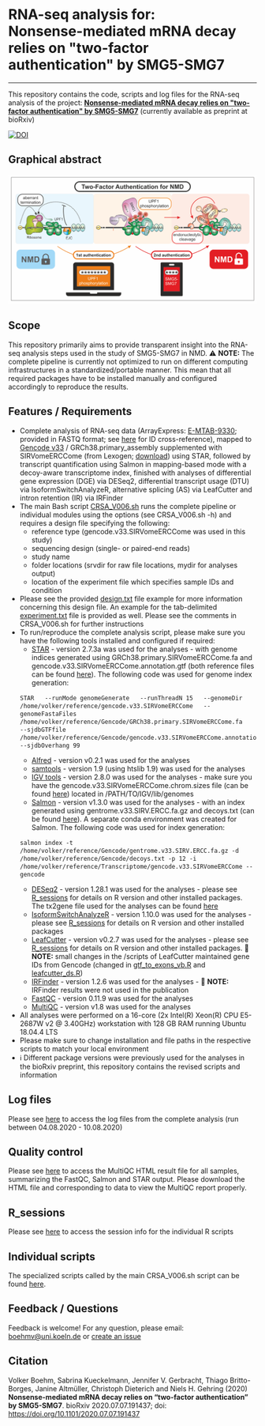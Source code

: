 # RNA-seq analysis for: <br/> Nonsense-mediated mRNA decay relies on "two-factor authentication" by SMG5-SMG7
___
This repository contains the code, scripts and log files for the RNA-seq analysis of the project: [__Nonsense-mediated mRNA decay relies on "two-factor authentication" by SMG5-SMG7__](https://doi.org/10.1101/2020.07.07.191437) (currently available as preprint at bioRxiv)

[![DOI](https://zenodo.org/badge/307416667.svg)](https://zenodo.org/badge/latestdoi/307416667)

## Graphical abstract

<img src="https://github.com/boehmv/SMG5-SMG7/blob/main/doc/2FA.png?raw=true" max-height="300">

## Scope
This repository primarily aims to provide transparent insight into the RNA-seq analysis steps used in the study of SMG5-SMG7 in NMD. :warning: **NOTE:** The complete pipeline is currently not optimized to run on different computing infrastructures in a standardized/portable manner. This mean that all required packages have to be installed manually and configured accordingly to reproduce the results.

## Features / Requirements
* Complete analysis of RNA-seq data (ArrayExpress: [E-MTAB-9330](https://www.ebi.ac.uk/arrayexpress/experiments/E-MTAB-9330/); provided in FASTQ format; see [here](https://github.com/boehmv/SMG5-SMG7/blob/main/tools/E-MTAB-9330_sample_IDs) for ID cross-reference), mapped to [Gencode v33](https://www.gencodegenes.org/human/release_33.html) / GRCh38.primary_assembly supplemented with SIRVomeERCCome (from Lexogen; [download](https://www.lexogen.com/wp-content/uploads/2018/08/SIRV_Set3_Sequences_170612a-ZIP.zip)) using STAR, followed by transcript quantification using Salmon in mapping-based mode with a decoy-aware transcriptome index, finished with analyses of differential gene expression (DGE) via DESeq2, differential transcript usage (DTU) via IsoformSwitchAnalyzeR, alternative splicing (AS) via LeafCutter and intron retention (IR) via IRFinder
* The main Bash script [CRSA_V006.sh](https://github.com/boehmv/SMG5-SMG7/blob/main/CRSA_V006.sh) runs the complete pipeline or individual modules using the options (see CRSA_V006.sh -h) and requires a design file specifying the following:
  * reference type (gencode.v33.SIRVomeERCCome was used in this study)
  * sequencing design (single- or paired-end reads)
  * study name
  * folder locations (srvdir for raw file locations, mydir for analyses output)
  * location of the experiment file which specifies sample IDs and condition
* Please see the provided [design.txt](https://github.com/boehmv/SMG5-SMG7/blob/main/tools/design.txt) file example for more information concerning this design file. An example for the tab-delimited [experiment.txt](https://github.com/boehmv/SMG5-SMG7/blob/main/tools/experiment.txt) file is provided as well. Please see the comments in CRSA_V006.sh for further instructions 
* To run/reproduce the complete analysis script, please make sure you have the following tools installed and configured if required:
  * [STAR](https://github.com/alexdobin/STAR) - version 2.7.3a was used for the analyses - with genome indices generated using GRCh38.primary.SIRVomeERCCome.fa and gencode.v33.SIRVomeERCCome.annotation.gtf (both reference files can be found [here](https://uni-koeln.sciebo.de/s/RFID1U3YYBZmkkE)). The following code was used for genome index generation: 
  ```
  STAR   --runMode genomeGenerate   --runThreadN 15   --genomeDir /home/volker/reference/gencode.v33.SIRVomeERCCome   --genomeFastaFiles /home/volker/reference/Gencode/GRCh38.primary.SIRVomeERCCome.fa      --sjdbGTFfile /home/volker/reference/Gencode/gencode.v33.SIRVomeERCCome.annotation.gtf   --sjdbOverhang 99
  ```
  * [Alfred](https://github.com/tobiasrausch/alfred) - version v0.2.1 was used for the analyses
  * [samtools](http://www.htslib.org/) - version 1.9 (using htslib 1.9) was used for the analyses
  * [IGV tools](http://software.broadinstitute.org/software/igv/download) - version 2.8.0 was used for the analyses - make sure you have the gencode.v33.SIRVomeERCCome.chrom.sizes file (can be found [here](https://uni-koeln.sciebo.de/s/RFID1U3YYBZmkkE)) located in /PATH/TO/IGV/lib/genomes
  * [Salmon](https://github.com/COMBINE-lab/salmon) - version v1.3.0 was used for the analyses - with an index generated using gentrome.v33.SIRV.ERCC.fa.gz and decoys.txt (can be found [here](https://uni-koeln.sciebo.de/s/RFID1U3YYBZmkkE)). A separate conda environment was created for Salmon. The following code was used for index generation: 
  ```
  salmon index -t /home/volker/reference/Gencode/gentrome.v33.SIRV.ERCC.fa.gz -d /home/volker/reference/Gencode/decoys.txt -p 12 -i /home/volker/reference/Transcriptome/gencode.v33.SIRVomeERCCome --gencode
  ```
  * [DESeq2](https://github.com/mikelove/DESeq2) - version 1.28.1 was used for the analyses - please see [R_sessions](https://github.com/boehmv/SMG5-SMG7/tree/main/doc/R_sessions) for details on R version and other installed packages. The tx2gene file used for the analyses can be found [here](https://uni-koeln.sciebo.de/s/RFID1U3YYBZmkkE)
  * [IsoformSwitchAnalyzeR](https://github.com/kvittingseerup/IsoformSwitchAnalyzeR) - version 1.10.0 was used for the analyses - please see [R_sessions](https://github.com/boehmv/SMG5-SMG7/tree/main/doc/R_sessions) for details on R version and other installed packages
  * [LeafCutter](https://github.com/davidaknowles/leafcutter) - version v0.2.7 was used for the analyses - please see [R_sessions](https://github.com/boehmv/SMG5-SMG7/tree/main/doc/R_sessions) for details on R version and other installed packages. :memo: **NOTE:** small changes in the /scripts of LeafCutter maintained gene IDs from Gencode (changed in [gtf_to_exons_vb.R](https://github.com/boehmv/SMG5-SMG7/blob/main/tools/leafcutter/scripts/gtf_to_exons_vb.R) and [leafcutter_ds.R](https://github.com/boehmv/SMG5-SMG7/blob/main/tools/leafcutter/scripts/leafcutter_ds.R))
  * [IRFinder](https://github.com/williamritchie/IRFinder) - version 1.2.6 was used for the analyses - :memo: **NOTE:** IRFinder results were not used in the publication
  * [FastQC](https://github.com/s-andrews/FastQC) - version 0.11.9 was used for the analyses
  * [MultiQC](https://github.com/ewels/MultiQC) - version v1.8  was used for the analyses
* All analyses were performed on a 16-core (2x Intel(R) Xeon(R) CPU E5-2687W v2 @ 3.40GHz) workstation with 128 GB RAM running Ubuntu 18.04.4 LTS
* Please make sure to change installation and file paths in the respective scripts to match your local environment
* :information_source: Different package versions were previously used for the analyses in the bioRxiv preprint, this repository contains the revised scripts and information 

## Log files
Please see [here](https://github.com/boehmv/SMG5-SMG7/tree/main/doc/log_files) to access the log files from the complete analysis (run between 04.08.2020 - 10.08.2020)

## Quality control
Please see [here](https://github.com/boehmv/SMG5-SMG7/tree/main/doc/RNAseq_QC) to access the MultiQC HTML result file for all samples, summarizing the FastQC, Salmon and STAR output. Please download the HTML file and corresponding to data to view the MultiQC report properly.

## R_sessions
Please see [here](https://github.com/boehmv/SMG5-SMG7/tree/main/doc/R_sessions) to access the session info for the individual R scripts

## Individual scripts
The specialized scripts called by the main CRSA_V006.sh script can be found [here](https://github.com/boehmv/SMG5-SMG7/tree/main/tools).

## Feedback / Questions
Feedback is welcome! For any question, please email: boehmv@uni.koeln.de or [create an issue](https://github.com/boehmv/SMG5-SMG7/issues)

## Citation
Volker Boehm, Sabrina Kueckelmann, Jennifer V. Gerbracht, Thiago Britto-Borges, Janine Altmüller, Christoph Dieterich and Niels H. Gehring (2020) __Nonsense-mediated mRNA decay relies on “two-factor authentication” by SMG5-SMG7__. 
bioRxiv 2020.07.07.191437; doi: https://doi.org/10.1101/2020.07.07.191437
